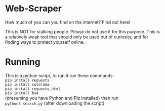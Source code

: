 # Web-Scraper

How much of you can you find on the internet? Find out here!

This is NOT for stalking people. Please do not use it for this purpose. This is a relatively weak tool that should only be used out of curiosity, and for finding ways to protect yourself online.

# Running
This is a python script, to run it run these commands: </br>
`pip install requests`</br>
`pip install colorama`</br>
`pip install requests_html`</br>
`pip install bs4`</br>
(presuming you have Python and Pip installed) then run</br>
`python3 search.py` (after downloading the script)